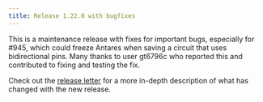 ```yaml
---
title: Release 1.22.0 with bugfixes
---
```


This is a maintenance release with fixes for important bugs, especially for #945, which could freeze Antares when saving a circuit that uses bidirectional pins. Many thanks to user gt6796c who reported this and contributed to fixing and testing the fix.

Check out the [release letter](/docs/releases/release-1.22.0/index.html) for a more in-depth description of what has changed with the new release.

